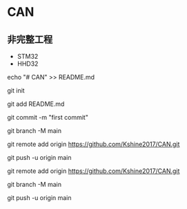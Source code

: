 # CAN

## 非完整工程
- STM32
- HHD32


echo "# CAN" >> README.md

git init

git add README.md

git commit -m "first commit"

git branch -M main

git remote add origin https://github.com/Kshine2017/CAN.git

git push -u origin main



git remote add origin https://github.com/Kshine2017/CAN.git

git branch -M main

git push -u origin main